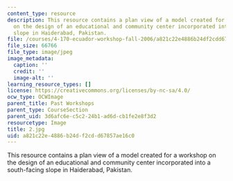 ```yaml
---
content_type: resource
description: This resource contains a plan view of a model created for a workshop
  on the design of an educational and community center incorporated into a south-facing
  slope in Haiderabad, Pakistan.
file: /courses/4-170-ecuador-workshop-fall-2006/a821c22e4886b24df2cdd67857ae16c0_2.jpg
file_size: 66766
file_type: image/jpeg
image_metadata:
  caption: ''
  credit: ''
  image-alt: ''
learning_resource_types: []
license: https://creativecommons.org/licenses/by-nc-sa/4.0/
ocw_type: OCWImage
parent_title: Past Workshops
parent_type: CourseSection
parent_uid: 3d6afc6e-c5c2-24b1-ad6d-cb1fe2e8f3d2
resourcetype: Image
title: 2.jpg
uid: a821c22e-4886-b24d-f2cd-d67857ae16c0
---
```

This resource contains a plan view of a model created for a workshop on the design of an educational and community center incorporated into a south-facing slope in Haiderabad, Pakistan.